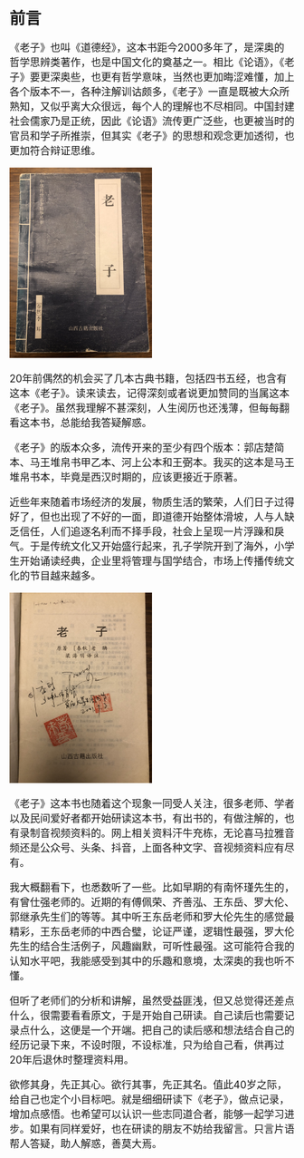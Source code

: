 # 前言

<font size="4">

《老子》也叫《道德经》，这本书距今2000多年了，是深奥的哲学思辨类著作，也是中国文化的奠基之一。相比《论语》，《老子》要更深奥些，也更有哲学意味，当然也更加晦涩难懂，加上各个版本不一，各种注解训诂颇多，《老子》一直是既被大众所熟知，又似乎离大众很远，每个人的理解也不尽相同。中国封建社会儒家乃是正统，因此《论语》流传更广泛些，也更被当时的官员和学子所推崇，但其实《老子》的思想和观念更加透彻，也更加符合辩证思维。

<img src="../images/cover.jpg" width="50%">

20年前偶然的机会买了几本古典书籍，包括四书五经，也含有这本《老子》。读来读去，记得深刻或者说更加赞同的当属这本《老子》。虽然我理解不甚深刻，人生阅历也还浅薄，但每每翻看这本书，总能给我答疑解惑。


《老子》的版本众多，流传开来的至少有四个版本：郭店楚简本、马王堆帛书甲乙本、河上公本和王弼本。我买的这本是马王堆帛书本，毕竟是西汉时期的，应该更接近于原著。



近些年来随着市场经济的发展，物质生活的繁荣，人们日子过得好了，但也出现了不好的一面，即道德开始整体滑坡，人与人缺乏信任，人们追逐名利而不择手段，社会上呈现一片浮躁和戾气。于是传统文化又开始盛行起来，孔子学院开到了海外，小学生开始诵读经典，企业里将管理与国学结合，市场上传播传统文化的节目越来越多。


<img src="../images/preface-1.jpg" width="50%">

《老子》这本书也随着这个现象一同受人关注，很多老师、学者以及民间爱好者都开始研读这本书，有出书的，有做注解的，也有录制音视频资料的。网上相关资料汗牛充栋，无论喜马拉雅音频还是公众号、头条、抖音，上面各种文字、音视频资料应有尽有。

我大概翻看下，也悉数听了一些。比如早期的有南怀瑾先生的，有曾仕强老师的。近期的有傅佩荣、齐善泓、王东岳、罗大伦、郭继承先生们的等等。其中听王东岳老师和罗大伦先生的感觉最精彩，王东岳老师的中西合璧，论证严谨，逻辑性最强，罗大伦先生的结合生活例子，风趣幽默，可听性最强。这可能符合我的认知水平吧，我能感受到其中的乐趣和意境，太深奥的我也听不懂。

但听了老师们的分析和讲解，虽然受益匪浅，但又总觉得还差点什么，很需要看看原文，于是开始自己研读。自己读后也需要记录点什么，这便是一个开端。把自己的读后感和想法结合自己的经历记录下来，不设时限，不设标准，只为给自己看，供再过20年后退休时整理资料用。

欲修其身，先正其心。欲行其事，先正其名。值此40岁之际，给自己也定个小目标吧。就是细细研读下《老子》，做点记录，增加点感悟。也希望可以认识一些志同道合者，能够一起学习进步。如果有同样爱好，也在研读的朋友不妨给我留言。只言片语帮人答疑，助人解惑，善莫大焉。

</font>

